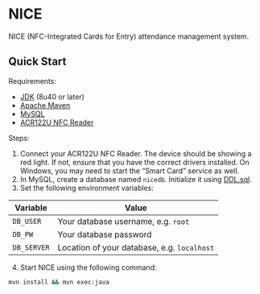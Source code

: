 # NICE
NICE (NFC-Integrated Cards for Entry) attendance management system.

## Quick Start
Requirements:
- [JDK](http://www.oracle.com/technetwork/java/javase/downloads/index.html) (8u40 or later)
- [Apache Maven](https://maven.apache.org/)
- [MySQL](https://www.mysql.com/)
- [ACR122U NFC Reader](https://www.acs.com.hk/en/products/3/acr122u-usb-nfc-reader)

Steps:
1. Connect your ACR122U NFC Reader. The device should be showing a red light. If not, ensure that you have the correct drivers installed. On Windows, you may need to start the “Smart Card” service as well.
2. In MySQL, create a database named `nicedb`. Initialize it using [DDL.sql](https://github.com/sudiamanj/NICE/blob/master/src/main/resources/com/sudicode/nice/DDL.sql).
3. Set the following environment variables:

| Variable    | Value                                       |
|-------------|---------------------------------------------|
| `DB_USER`   | Your database username, e.g. `root`         |
| `DB_PW`     | Your database password                      |
| `DB_SERVER` | Location of your database, e.g. `localhost` |
4. Start NICE using the following command:
```bash
mvn install && mvn exec:java
```
